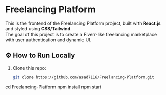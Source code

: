﻿# Freelancing Platform

This is the frontend of the Freelancing Platform project, built with **React.js** and styled using **CSS/Tailwind**.  
The goal of this project is to create a Fiverr-like freelancing marketplace with user authentication and dynamic UI.


## ⚙️ How to Run Locally
1. Clone this repo:
   ```bash
   git clone https://github.com/asad7116/Freelancing-Platform.git
cd Freelancing-Platform
npm install
npm start



